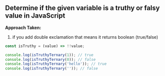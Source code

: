 ## Determine if the given variable is a truthy or falsy value in JavaScript

<strong>Approach Taken:</strong>

1. if you add double exclamation that means it returns boolean (true/false)

```js
const isTruthy = (value) => !!value;

console.log(isTruthyTernary(1)); // true
console.log(isTruthyTernary(0)); // false
console.log(isTruthyTernary('hello')); // true
console.log(isTruthyTernary('')); // false
```
